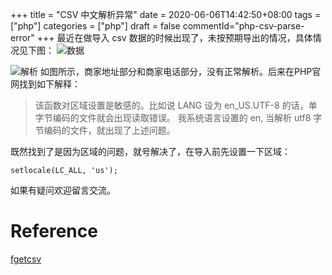 +++
title = "CSV 中文解析异常"
date = 2020-06-06T14:42:50+08:00
tags = ["php"]
categories = ["php"]
draft = false
commentId="php-csv-parse-error"
+++
最近在做导入 csv 数据的时候出现了，未按预期导出的情况，具体情况见下图：
![数据](http://pic.artacode.com/cseparse-error-resource.png)  

![解析](http://pic.artacode.com/cseparse-error-res.png)
如图所示，商家地址部分和商家电话部分，没有正常解析。后来在PHP官网找到如下解释：
> 该函数对区域设置是敏感的。比如说 LANG 设为 en_US.UTF-8 的话，单字节编码的文件就会出现读取错误。
我系统语言设置的 en, 当解析 utf8 字节编码的文件，就出现了上述问题。  

既然找到了是因为区域的问题，就号解决了，在导入前先设置一下区域：
```
setlocale(LC_ALL, 'us');
```
如果有疑问欢迎留言交流。

# Reference
[fgetcsv](https://www.php.net/manual/zh/function.fgetcsv.php)